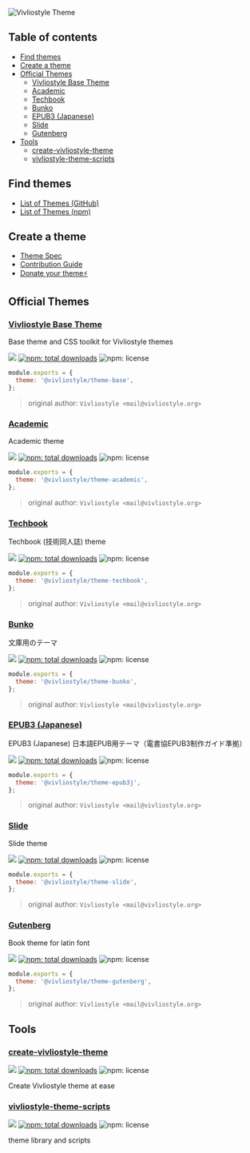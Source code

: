 ![Vivliostyle Theme](./assets/cover.jpg)

## Table of contents

<!-- START doctoc generated TOC please keep comment here to allow auto update -->
<!-- DON'T EDIT THIS SECTION, INSTEAD RE-RUN doctoc TO UPDATE -->


- [Find themes](#find-themes)
- [Create a theme](#create-a-theme)
- [Official Themes](#official-themes)
  - [Vivliostyle Base Theme](#vivliostyle-base-theme)
  - [Academic](#academic)
  - [Techbook](#techbook)
  - [Bunko](#bunko)
  - [EPUB3 (Japanese)](#epub3-japanese)
  - [Slide](#slide)
  - [Gutenberg](#gutenberg)
- [Tools](#tools)
  - [create-vivliostyle-theme](#create-vivliostyle-theme)
  - [vivliostyle-theme-scripts](#vivliostyle-theme-scripts)

<!-- END doctoc generated TOC please keep comment here to allow auto update -->

## Find themes

- [List of Themes (GitHub)](https://github.com/topics/vivliostyle-theme)
- [List of Themes (npm)](https://www.npmjs.com/search?q=keywords%3Avivliostyle-theme)

## Create a theme

- [Theme Spec](https://vivliostyle.github.io/themes/#/spec)
- [Contribution Guide](https://github.com/vivliostyle/themes/blob/master/CONTRIBUTING.md)
- [Donate your theme⚡️](https://github.com/vivliostyle/themes/blob/master/CONTRIBUTING.md#donating-your-theme)

<!-- START top -->

## Official Themes

### [Vivliostyle Base Theme](packages/@vivliostyle/theme-base)

Base theme and CSS toolkit for Vivliostyle themes

[![](https://img.shields.io/npm/v/@vivliostyle/theme-base.svg)](https://npmjs.com/package/@vivliostyle/theme-base)
[![npm: total downloads](https://flat.badgen.net/npm/dt/@vivliostyle/theme-base)](https://npmjs.com/package/@vivliostyle/theme-base)
![npm: license](https://flat.badgen.net/npm/license/@vivliostyle/theme-base)

```js
module.exports = {
  theme: '@vivliostyle/theme-base',
};
```

> original author: `Vivliostyle <mail@vivliostyle.org>`

### [Academic](packages/@vivliostyle/theme-academic)

Academic theme

[![](https://img.shields.io/npm/v/@vivliostyle/theme-academic.svg)](https://npmjs.com/package/@vivliostyle/theme-academic)
[![npm: total downloads](https://flat.badgen.net/npm/dt/@vivliostyle/theme-academic)](https://npmjs.com/package/@vivliostyle/theme-academic)
![npm: license](https://flat.badgen.net/npm/license/@vivliostyle/theme-academic)

```js
module.exports = {
  theme: '@vivliostyle/theme-academic',
};
```

> original author: `Vivliostyle <mail@vivliostyle.org>`

### [Techbook](packages/@vivliostyle/theme-techbook)

Techbook (技術同人誌) theme

[![](https://img.shields.io/npm/v/@vivliostyle/theme-techbook.svg)](https://npmjs.com/package/@vivliostyle/theme-techbook)
[![npm: total downloads](https://flat.badgen.net/npm/dt/@vivliostyle/theme-techbook)](https://npmjs.com/package/@vivliostyle/theme-techbook)
![npm: license](https://flat.badgen.net/npm/license/@vivliostyle/theme-techbook)

```js
module.exports = {
  theme: '@vivliostyle/theme-techbook',
};
```

> original author: `Vivliostyle <mail@vivliostyle.org>`

### [Bunko](packages/@vivliostyle/theme-bunko)

文庫用のテーマ

[![](https://img.shields.io/npm/v/@vivliostyle/theme-bunko.svg)](https://npmjs.com/package/@vivliostyle/theme-bunko)
[![npm: total downloads](https://flat.badgen.net/npm/dt/@vivliostyle/theme-bunko)](https://npmjs.com/package/@vivliostyle/theme-bunko)
![npm: license](https://flat.badgen.net/npm/license/@vivliostyle/theme-bunko)

```js
module.exports = {
  theme: '@vivliostyle/theme-bunko',
};
```

> original author: `Vivliostyle <mail@vivliostyle.org>`

### [EPUB3 (Japanese)](packages/@vivliostyle/theme-epub3j)

EPUB3 (Japanese) 日本語EPUB用テーマ（電書協EPUB3制作ガイド準拠）

[![](https://img.shields.io/npm/v/@vivliostyle/theme-epub3j.svg)](https://npmjs.com/package/@vivliostyle/theme-epub3j)
[![npm: total downloads](https://flat.badgen.net/npm/dt/@vivliostyle/theme-epub3j)](https://npmjs.com/package/@vivliostyle/theme-epub3j)
![npm: license](https://flat.badgen.net/npm/license/@vivliostyle/theme-epub3j)

```js
module.exports = {
  theme: '@vivliostyle/theme-epub3j',
};
```

> original author: `Vivliostyle <mail@vivliostyle.org>`

### [Slide](packages/@vivliostyle/theme-slide)

Slide theme

[![](https://img.shields.io/npm/v/@vivliostyle/theme-slide.svg)](https://npmjs.com/package/@vivliostyle/theme-slide)
[![npm: total downloads](https://flat.badgen.net/npm/dt/@vivliostyle/theme-slide)](https://npmjs.com/package/@vivliostyle/theme-slide)
![npm: license](https://flat.badgen.net/npm/license/@vivliostyle/theme-slide)

```js
module.exports = {
  theme: '@vivliostyle/theme-slide',
};
```

> original author: `Vivliostyle <mail@vivliostyle.org>`

### [Gutenberg](packages/@vivliostyle/theme-gutenberg)

Book theme for latin font

[![](https://img.shields.io/npm/v/@vivliostyle/theme-gutenberg.svg)](https://npmjs.com/package/@vivliostyle/theme-gutenberg)
[![npm: total downloads](https://flat.badgen.net/npm/dt/@vivliostyle/theme-gutenberg)](https://npmjs.com/package/@vivliostyle/theme-gutenberg)
![npm: license](https://flat.badgen.net/npm/license/@vivliostyle/theme-gutenberg)

```js
module.exports = {
  theme: '@vivliostyle/theme-gutenberg',
};
```

> original author: `Vivliostyle <mail@vivliostyle.org>`

## Tools

### [create-vivliostyle-theme](packages/create-vivliostyle-theme)

[![](https://img.shields.io/npm/v/create-vivliostyle-theme.svg)](https://npmjs.com/package/create-vivliostyle-theme)
[![npm: total downloads](https://flat.badgen.net/npm/dt/create-vivliostyle-theme)](https://npmjs.com/package/create-vivliostyle-theme)
![npm: license](https://flat.badgen.net/npm/license/create-vivliostyle-theme)

Create Vivliostyle theme at ease

### [vivliostyle-theme-scripts](packages/vivliostyle-theme-scripts)

[![](https://img.shields.io/npm/v/vivliostyle-theme-scripts.svg)](https://npmjs.com/package/vivliostyle-theme-scripts)
[![npm: total downloads](https://flat.badgen.net/npm/dt/vivliostyle-theme-scripts)](https://npmjs.com/package/vivliostyle-theme-scripts)
![npm: license](https://flat.badgen.net/npm/license/vivliostyle-theme-scripts)

theme library and scripts

<!-- END top -->
